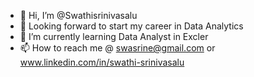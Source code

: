 - 👋 Hi, I’m @Swathisrinivasalu
- 👀 Looking forward to start my career in Data Analytics
- 🌱 I’m currently learning Data Analyst in Excler
- 📫 How to reach me @ swasrine@gmail.com or www.linkedin.com/in/swathi-srinivasalu


<!---
swathisrinivasalu/swathisrinivasalu is a ✨ special ✨ repository because its `README.md` (this file) appears on your GitHub profile.
You can click the Preview link to take a look at your changes.
--->
